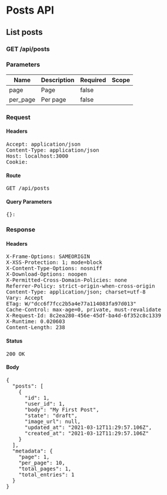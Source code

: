 # Posts API

## List posts

### GET /api/posts

### Parameters

| Name | Description | Required | Scope |
|------|-------------|----------|-------|
| page | Page | false |  |
| per_page | Per page | false |  |

### Request

#### Headers

<pre>Accept: application/json
Content-Type: application/json
Host: localhost:3000
Cookie: </pre>

#### Route

<pre>GET /api/posts</pre>

#### Query Parameters

<pre>{}: </pre>

### Response

#### Headers

<pre>X-Frame-Options: SAMEORIGIN
X-XSS-Protection: 1; mode=block
X-Content-Type-Options: nosniff
X-Download-Options: noopen
X-Permitted-Cross-Domain-Policies: none
Referrer-Policy: strict-origin-when-cross-origin
Content-Type: application/json; charset=utf-8
Vary: Accept
ETag: W/&quot;dcc6f7fcc2b5a4e77a114083fa97d013&quot;
Cache-Control: max-age=0, private, must-revalidate
X-Request-Id: 8c2ea280-456e-45df-ba4d-6f352c8c1339
X-Runtime: 0.020603
Content-Length: 238</pre>

#### Status

<pre>200 OK</pre>

#### Body

<pre>{
  "posts": [
    {
      "id": 1,
      "user_id": 1,
      "body": "My First Post",
      "state": "draft",
      "image_url": null,
      "updated_at": "2021-03-12T11:29:57.106Z",
      "created_at": "2021-03-12T11:29:57.106Z"
    }
  ],
  "metadata": {
    "page": 1,
    "per_page": 10,
    "total_pages": 1,
    "total_entries": 1
  }
}</pre>
